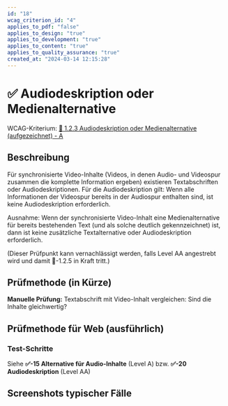 ```yaml
---
id: "18"
wcag_criterion_id: "4"
applies_to_pdf: "false"
applies_to_design: "true"
applies_to_development: "true"
applies_to_content: "true"
applies_to_quality_assurance: "true"
created_at: "2024-03-14 12:15:28"
---
```


# ✅ Audiodeskription oder Medienalternative

WCAG-Kriterium: [📜 1.2.3 Audiodeskription oder Medienalternative (aufgezeichnet) - A](..)

## Beschreibung

Für synchronisierte Video-Inhalte (Videos, in denen Audio- und Videospur zusammen die komplette Information ergeben) existieren Textabschriften oder Audiodeskriptionen. Für die Audiodeskription gilt: Wenn alle Informationen der Videospur bereits in der Audiospur enthalten sind, ist keine Audiodeskription erforderlich.

Ausnahme: Wenn der synchronisierte Video-Inhalt eine Medienalternative für bereits bestehenden Text (und als solche deutlich gekennzeichnet) ist, dann ist keine zusätzliche Textalternative oder Audiodeskription erforderlich.

(Dieser Prüfpunkt kann vernachlässigt werden, falls Level AA angestrebt wird und damit 📜-1.2.5 in Kraft tritt.)

## Prüfmethode (in Kürze)

**Manuelle Prüfung:** Textabschrift mit Video-Inhalt vergleichen: Sind die Inhalte gleichwertig?

## Prüfmethode für Web (ausführlich)

### Test-Schritte

Siehe **✅-15 Alternative für Audio-Inhalte** (Level A) bzw. **✅-20 Audiodeskription** (Level AA)

## Screenshots typischer Fälle

